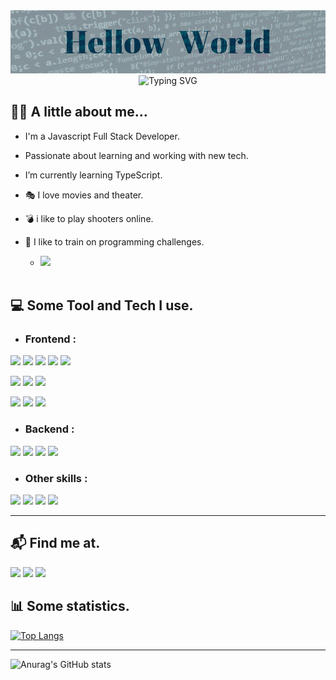  <img src="./img/hw.gif"/>
<div id="header" align="center" position="relativ">
  <img src="https://readme-typing-svg.demolab.com?font=Fira+Code&duration=800&pause=1300&color=1A5975&center=true&multiline=true&width=1000&height=100&background=81BECE&lines=🅷🅴🆈++𝗠𝘆++𝗻𝗮𝗺𝗲`𝘀++𝗜𝗴𝗼𝗿;Today++is++Saturday, July 19;𝗜𝘁`𝘀 𝗮 𝗴𝗿𝗲𝗮𝘁 𝗱𝗮𝘆 𝘁𝗼 𝗰𝗼𝗱𝗲." alt="Typing SVG" />
</div>

## 🙎‍♂️ A little about me...

- I'm a Javascript Full Stack Developer.
- Passionate about learning and working with new tech.
- I’m currently learning TypeScript.<br/>

- 🎭 I love movies and theater.
- 💣 i like to play shooters online.
- 🧩 I like to  train on programming challenges.

  - [![](https://www.codewars.com/users/igorKgmail/badges/small)](https://www.codewars.com/users/igorKgmail)
  <br/>

## 💻 Some Tool and Tech I use.

- ### Frontend :
![](https://img.shields.io/badge/HTML_5-333333?logoWidth=20&logoColor=E34F26&style=for-the-badge&logo=HTML5)
![](https://img.shields.io/badge/CSS_3-333333?logoWidth=20&logoColor=1572B6&style=for-the-badge&logo=CSS3)
![](https://img.shields.io/badge/SASS-333333?logoWidth=20&logoColor=CC6699&style=for-the-badge&logo=Sass)
![](https://img.shields.io/badge/Gulp-333333?logoWidth=24&logoColor=CF4647&style=for-the-badge&logo=GULP)
![](https://img.shields.io/badge/JavaScript-333333?logoWidth=20&logoColor=F7E018&style=for-the-badge&logo=JavaScript)

![](https://img.shields.io/badge/React-333333?logoWidth=20&logoColor=61DAFB&style=for-the-badge&logo=React)
![](https://img.shields.io/badge/Redux-333333?logoWidth=20&logoColor=764ABC&style=for-the-badge&logo=Redux)
![](https://img.shields.io/badge/React_Router-333333?logoWidth=20&logoColor=CA4245&style=for-the-badge&logo=ReactRouter)

![](https://img.shields.io/badge/Bootstrap-333333?logoWidth=20&logoColor=7952B3&style=for-the-badge&logo=Bootstrap)
![](https://img.shields.io/badge/Chakra_UI-333333?logoWidth=20&logoColor=319795&style=for-the-badge&logo=ChakraUI)
![](https://img.shields.io/badge/mui-333333?logoWidth=20&logoColor=2196F3&style=for-the-badge&logo=mui)

- ### Backend :

![](https://img.shields.io/badge/Node_JS-333333?logoWidth=20&logoColor=4F9C43&style=for-the-badge&logo=Node.js)
![](https://img.shields.io/badge/Express-333333?logoWidth=20&logoColor=bfbfbf&style=for-the-badge&logo=Express)
![](https://img.shields.io/badge/PostgreSQL-333333?logoWidth=20&logoColor=4169E1&style=for-the-badge&logo=PostgreSQL)
![](https://img.shields.io/badge/Sequelize-333333?logoWidth=20&logoColor=52B0E7&style=for-the-badge&logo=Sequelize)

- ### Other skills :

![](https://img.shields.io/badge/Git-333333?logoWidth=20&logoColor=F05032&style=for-the-badge&logo=Git)
![](https://img.shields.io/badge/Postman-333333?logoWidth=20&logoColor=FF6C37&style=for-the-badge&logo=Postman)
![](https://img.shields.io/badge/figma-333333?logoWidth=20&logoColor=F24E1E&style=for-the-badge&logo=figma)
![](https://img.shields.io/badge/docker-333333?logoWidth=20&logoColor=2496ED&style=for-the-badge&logo=docker)

- - -

## 📬 Find me at.

[![](https://img.shields.io/badge/Telegram-26A5E4?logoWidth=20&logoColor=white&style=for-the-badge&logo=Telegram)](https://t.me/mao_ti)
[![](https://img.shields.io/badge/LinkedIn-0A66C2?logoWidth=20&logoColor=white&style=for-the-badge&logo=LinkedIn)](https://www.linkedin.com/in/igor-korneev/)
[![](https://img.shields.io/badge/Gmail-EA4335?logoWidth=20&logoColor=white&style=for-the-badge&logo=Gmail)](https://mailto:igor.k.nsk@gmail.com)


## 📊 Some statistics.

[![Top Langs](https://github-readme-stats.vercel.app/api/top-langs/?username=igorgmail)](https://github.com/anuraghazra/github-readme-stats)

---

![Anurag's GitHub stats](https://github-readme-stats.vercel.app/api?username=igorgmail&show_icons=true)